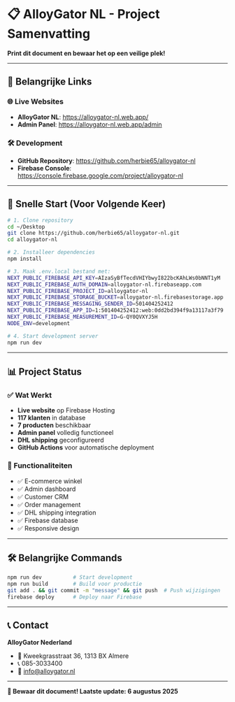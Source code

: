 # 📋 AlloyGator NL - Project Samenvatting

**Print dit document en bewaar het op een veilige plek!**

---

## 🔗 Belangrijke Links

### 🌐 Live Websites
- **AlloyGator NL**: https://alloygator-nl.web.app/
- **Admin Panel**: https://alloygator-nl.web.app/admin

### 🛠️ Development
- **GitHub Repository**: https://github.com/herbie65/alloygator-nl
- **Firebase Console**: https://console.firebase.google.com/project/alloygator-nl

---

## 🔄 Snelle Start (Voor Volgende Keer)

```bash
# 1. Clone repository
cd ~/Desktop
git clone https://github.com/herbie65/alloygator-nl.git
cd alloygator-nl

# 2. Installeer dependencies
npm install

# 3. Maak .env.local bestand met:
NEXT_PUBLIC_FIREBASE_API_KEY=AIzaSyBfTecdVHIYbwyI822bcKAhLWs0bNNT1yM
NEXT_PUBLIC_FIREBASE_AUTH_DOMAIN=alloygator-nl.firebaseapp.com
NEXT_PUBLIC_FIREBASE_PROJECT_ID=alloygator-nl
NEXT_PUBLIC_FIREBASE_STORAGE_BUCKET=alloygator-nl.firebasestorage.app
NEXT_PUBLIC_FIREBASE_MESSAGING_SENDER_ID=501404252412
NEXT_PUBLIC_FIREBASE_APP_ID=1:501404252412:web:0dd2bd394f9a13117a3f79
NEXT_PUBLIC_FIREBASE_MEASUREMENT_ID=G-QY0QVXYJ5H
NODE_ENV=development

# 4. Start development server
npm run dev
```

---

## 📊 Project Status

### ✅ Wat Werkt
- **Live website** op Firebase Hosting
- **117 klanten** in database
- **7 producten** beschikbaar
- **Admin panel** volledig functioneel
- **DHL shipping** geconfigureerd
- **GitHub Actions** voor automatische deployment

### 🎯 Functionaliteiten
- ✅ E-commerce winkel
- ✅ Admin dashboard
- ✅ Customer CRM
- ✅ Order management
- ✅ DHL shipping integration
- ✅ Firebase database
- ✅ Responsive design

---

## 🛠️ Belangrijke Commands

```bash
npm run dev          # Start development
npm run build        # Build voor productie
git add . && git commit -m "message" && git push  # Push wijzigingen
firebase deploy      # Deploy naar Firebase
```

---

## 📞 Contact

**AlloyGator Nederland**
- 📍 Kweekgrasstraat 36, 1313 BX Almere
- 📞 085-3033400
- 📧 info@alloygator.nl

---

**📝 Bewaar dit document! Laatste update: 6 augustus 2025** 